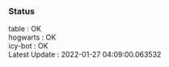 ### Status


table : OK  
hogwarts : OK  
icy-bot : OK  
Latest Update : 2022-01-27 04:09:00.063532
